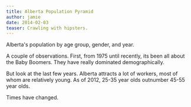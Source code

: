 ```yaml
---
title: Alberta Population Pyramid
author: jamie
date: 2014-02-03
teaser: Crawling with hipsters.
---
```

Alberta's population by age group, gender, and year.
<span class="more"></span>

<div class="oversize"><div id="PopulationPyramid"></div></div>
<script src="//cdnjs.cloudflare.com/ajax/libs/d3/3.3.9/d3.js"></script>
<script src="//code.jquery.com/jquery-1.9.1.js"></script>
<script src="//code.jquery.com/ui/1.10.3/jquery-ui.js"></script>
<script src="/articles/alberta-population-pyramid/d3populationpyramid.js"></script>
<link rel="stylesheet" href="//code.jquery.com/ui/1.10.3/themes/smoothness/jquery-ui.css">

A couple of observations. First, from 1975 until recently, its been all about the Baby Boomers. They have really dominated demographically.

But look at the last few years. Alberta attracts a lot of workers, most of whom are relatively young. As of 2012, 25-35 year olds outnumber 45-55 year olds.

Times have changed.